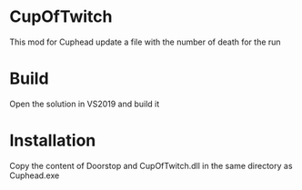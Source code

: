 # CupOfTwitch
This mod for Cuphead update a file with the number of death for the run

# Build
Open the solution in VS2019 and build it

# Installation
Copy the content of Doorstop and CupOfTwitch.dll in the same directory as Cuphead.exe
